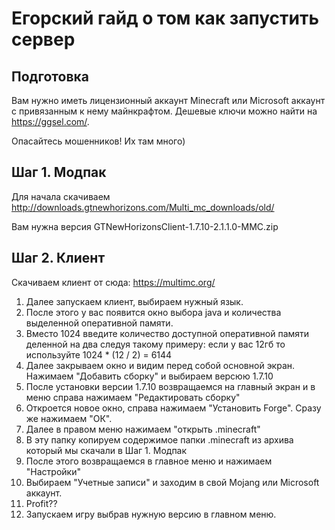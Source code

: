 
# Егорский гайд о том как запустить сервер

## Подготовка
Вам нужно иметь лицензионный аккаунт Minecraft или Microsoft аккаунт с привязанным к нему майнкрафтом.
Дешевые ключи можно найти на https://ggsel.com/.

Опасайтесь мошенников! Их там много)

## Шаг 1. Модпак
Для начала скачиваем http://downloads.gtnewhorizons.com/Multi_mc_downloads/old/


Вам нужна версия GTNewHorizonsClient-1.7.10-2.1.1.0-MMC.zip
## Шаг 2. Клиент

Скачиваем клиент от сюда: https://multimc.org/

1. Далее запускаем клиент, выбираем нужный язык.
2. После этого у вас появится окно выбора java и количества выделенной оперативной памяти. 
3. Вместо 1024 введите количество доступной оперативной памяти деленной на два следуя такому примеру: если у вас 12гб то используйте 1024 * (12 / 2) = 6144
4. Далее закрываем окно и видим перед собой основной экран. Нажимаем "Добавить сборку" и выбираем версюю 1.7.10
5. После установки версии 1.7.10 возвращаемся на главный экран и в меню справа нажимаем "Редактировать сборку"
6. Откроется новое окно, справа нажимаем "Установить Forge". Сразу же нажимаем "ОК".
7. Далее в правом меню нажимаем "открыть .minecraft"
8. В эту папку копируем содержимое папки .minecraft из архива который мы скачали в Шаг 1. Модпак
9. После этого возвращаемся в главное меню и нажимаем "Настройки"
10. Выбираем "Учетные записи" и заходим в свой Mojang или Microsoft аккаунт.
11. Profit??
12. Запускаем игру выбрав нужную версию в главном меню.
